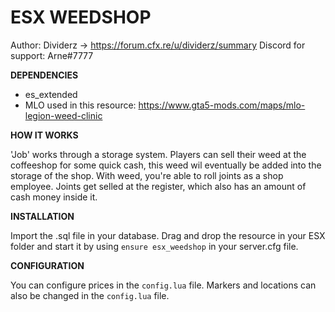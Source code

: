 # ESX WEEDSHOP
Author: Dividerz -> https://forum.cfx.re/u/dividerz/summary
Discord for support: Arne#7777

**DEPENDENCIES**

- es_extended
- MLO used in this resource: https://www.gta5-mods.com/maps/mlo-legion-weed-clinic

**HOW IT WORKS**

'Job' works through a storage system. Players can sell their weed at the coffeeshop for some quick cash, this weed wil eventually be added into the storage of the shop. With weed, you're able to roll joints as a shop employee. Joints get selled at the register, which also has an amount of cash money inside it. 

**INSTALLATION**

Import the .sql file in your database. Drag and drop the resource in your ESX folder and start it by using ```ensure esx_weedshop``` in your server.cfg file.

**CONFIGURATION**

You can configure prices in the ```config.lua``` file. Markers and locations can also be changed in the ```config.lua``` file.
